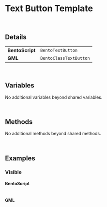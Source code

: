 # Text Button Template

&nbsp;

## Details

<table>
    <tr>
		<td><b>BentoScript</b></td>
		<td><code>BentoTextButton</code></td>
    </tr>
    <tr>
		<td><b>GML</b></td>
		<td><code>BentoClassTextButton</code></td>
    </tr>
</table>

&nbsp;

## Variables

No additional variables beyond shared variables.

&nbsp;

## Methods

No additional methods beyond shared methods.

&nbsp;

## Examples

### Visible

<!-- tabs:start -->

#### **BentoScript**

```

```

#### **GML**

```

```

<!-- tabs:end -->